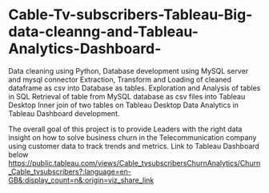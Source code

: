 # Cable-Tv-subscribers-Tableau-Big-data-cleanng-and-Tableau-Analytics-Dashboard-
Data cleaning using Python,
Database development using MySQL server and mysql connector
Extraction, Transform and Loading of cleaned dataframe as csv into Database as tables.
Exploration and Analysis of tables in SQL
Retrieval of table from MySQL database as csv files into Tableau Desktop
Inner join of two tables on Tableau Desktop
Data Analytics in Tableau
Dashboard development.

The overall goal of this project is to provide Leaders with the right data insight on how to solve business churn in the Telecommunication company using customer data to track trends and metrics.
Link to Tableau Dashboard below
https://public.tableau.com/views/Cable_tvsubscribersChurnAnalytics/Churn_Cable_tvsubscribers?:language=en-GB&:display_count=n&:origin=viz_share_link
